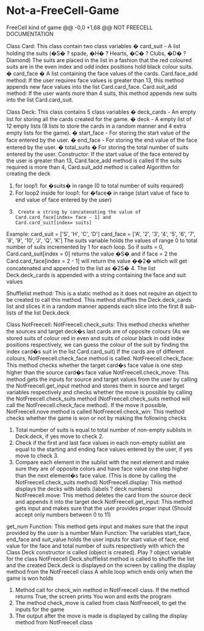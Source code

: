# Not-a-FreeCell-Game
FreeCell kind of game
@@ -0,0 +1,68 @@
NOT FREECELL DOCUMENTATION

Class Card:
This class contain two class variables 
�	card_suit - A list holding the suits (�S� ? spade, �H� ? Hearts, �C� ? Clubs, �D� ? Diamond)
The suits are placed in the list in a fashion that the red coloured suits are in the even index and odd index positions hold black colour suits.
�	card_face � A list containing the face values of the cards.
Card.face_add method:
If the user requires face values is greater than 13, this method appends new face values into the list Card.card_face.
Card.suit_add method:
If the user wants more than 4 suits, this method appends new suits into the list Card.card_suit.

Class Deck:
This class contains 5 class variables
�	deck_cards - An empty list for storing all the cards created for the game.
�	deck - A empty list of 12 empty lists (8 lists to store the cards in a random manner and 4 extra empty lists for the game).
�	start_face - For storing the start value of the face entered by the user.
�	end_face -  For storing the end value of the face entered by the user.
�	total_suits � For storing the total number of suits entered by the user.
Constructor:
If the start value of the face entered by the user is greater than 13, Card.face_add method is called
If the suits required is more than 4, Card.suit_add method is called
Algorithm for creating the deck
1. for loop1:  for �suits� in range (0 to total number of suits required)
2.	For loop2 inside for loop1: for �face� in range (start value of face to end value of face entered   										 by the user)
3.		Create a string by concatenating the value of Card.card_face[index= face - 1] and									 Card.card_suit[index= suits]
Example: card_suit = ['S', 'H', 'C', 'D']									   card_face = ['A', '2', '3', '4', '5', '6', '7', '8', '9', '10', 'J', 'Q', 'K']					   The suits variable holds the values of range 0 to total number of suits incremented by 1 for	    each loop. So if suits = 0, Card.card_suit[index = 0] returns the value �S� and if face = 2 the 	    Card.card_face[index = 2 - 1] will return the value ��2� which will get concatenated and	     appended to the list as �2S�
4. The list Deck.deck_cards is appended with a string containing the face and suit values


Shufflelist method:
This is a static method as it does not require an object to be created to call this method.
This method shuffles the Deck.deck_cards list and slices it in a random manner appends each slice into the first 8 sub-lists of the list Deck.deck 

Class NotFreecell:
NotFreecell.check_suits:
This method checks whether the sources and target deck�s last cards are of opposite colours (As we stored suits of colour red in even and suits of colour black in odd index positions respectively, we can guess the colour of the suit by finding the index card�s suit in the list Card.card_suit)
If the cards are of different colours, NotFreecell.check_face method is called.
NotFreecell.check_face:
This method checks whether the target card�s face value is one step higher than the source card�s face value
NotFreecell.check_move:
This method gets the inputs for source and target values from the user by calling the NotFreecell.get_input method and stores them in source and target variables respectively and checks whether the move is possible by calling the NotFreecell.check_suits method (NotFreecell.check_suits method will call the NotFreecell.check_face method). If the move it possible, NotFreecell.nove method is called
NotFreecell.check_win:
This method checks whether the game is won or not by making the following checks
1. Total number of suits is equal to total number of non-empty sublists in                                Deck.deck, if yes move to check 2.
2. Check if the first and last face values in each non-empty sublist are equal to the starting and ending face values entered by the user, if yes move to check 3.
3. Compare each element in the sublist with the next element and make sure they are of opposite colors and have face value one step higher than the next element�s face value. (This is done by calling the NotFreecell.check_suits method)
NotFreecell.display:
This method displays the decks with labels (labels ? deck numbers)
NotFreecell.move:
This method deletes the card from the source deck and appends it into the target deck
NotFreecell.get_input:
This method gets input and makes sure that the user provides proper input (Should accept only numbers between 0 to 11)




get_num Function:
This method gets input and makes sure that the input provided by the user is a number
Main Function:
The variables start_face, end_face and suit_value holds the user inputs for start value of face, end value for the face and total number of suits respectively with which the Class Deck constructor is called (object is created).
Play ? object variable for the class NotFreecell
Deck.shufflelist method is called to shuffle the list and the created Deck.deck is displayed on the screen by calling the display method from the NotFreecell class
A while loop which ends only when the game is won holds
1. Method call for check_win method in NotFreecell class. If the method returns True, the screen prints You won and exits the program
2. The method check_move is called from class NotFreecell, to get the inputs for the game 
3. The output after the move is made is displayed by calling the display method from NotFreecell class
